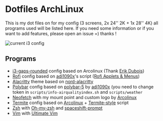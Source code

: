 # Dotfiles ArchLinux

This is my dot files on for my config (3 screens, 2x 24'' 2K + 1x 28'' 4K) all programs used will be listed here.
If you need some information or if you want to add features, please open an issue =) thanks !

![current i3 config](https://raw.githubusercontent.com/psykoterro/dotfiles/master/screenshots/i3_config.png)

## Programs
 - [i3-gaps-rounded](https://github.com/resloved/i3) config based on Arcolinux (Thank [Erik Dubois](https://github.com/erikdubois))
 - [Rofi](https://github.com/davatorium/rofi) config based on [adi1090x](https://github.com/adi1090x)'s script ([Rofi Applets & Menus](https://github.com/adi1090x/rofi))
 - [Alacritty](https://github.com/alacritty/alacritty) theme based on [nord-alacritty](https://github.com/arcticicestudio/nord-alacritty)
 - [Polybar](https://github.com/polybar/polybar) config based on [polybar-5](https://github.com/adi1090x/polybar-themes/tree/master/polybar-5) by [adi1090x](https://github.com/adi1090x) (you need to change token in `scripts/info-airqualityindex.sh` and `scripts/weather`
 - [Neofetch](https://github.com/dylanaraps/neofetch) with my mount point and custom logo by [Arcolinux](https://arcolinux.com/)
 - [Termite](https://github.com/thestinger/termite) config based on [Arcolinux](https://arcolinux.com/) + [Termite-style](https://github.com/adi1090x/termite-style) script
 - [Zsh](https://github.com/zsh-users/zsh) with [Oh-my-zsh](https://github.com/ohmyzsh/ohmyzsh) and [spaceshift-prompt](https://github.com/denysdovhan/spaceship-prompt)
 - [Vim](https://github.com/vim/vim) with [Ultimate Vim](https://github.com/amix/vimrc)
